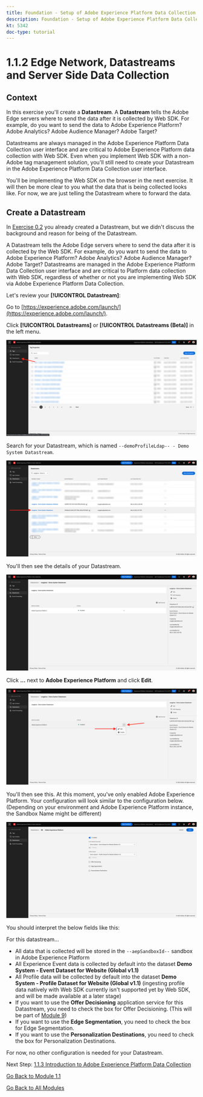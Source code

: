 ```yaml
---
title: Foundation - Setup of Adobe Experience Platform Data Collection and the Web SDK extension - Edge Network, Datastreams and Server Side Data Collection
description: Foundation - Setup of Adobe Experience Platform Data Collection and the Web SDK extension - Edge Network, Datastreams and Server Side Data Collection
kt: 5342
doc-type: tutorial
---
```

# 1.1.2 Edge Network, Datastreams and Server Side Data Collection

## Context

In this exercise you'll create a **Datastream**. A **Datastream** tells the Adobe Edge servers where to send the data after it is collected by Web SDK. For example, do you want to send the data to Adobe Experience Platform? Adobe Analytics? Adobe Audience Manager? Adobe Target? 

Datastreams are always managed in the Adobe Experience Platform Data Collection user interface and are critical to Adobe Experience Platform data collection with Web SDK. Even when you implement Web SDK with a non-Adobe tag management solution, you'll still need to create your Datastream in the Adobe Experience Platform Data Collection user interface.

You'll be implementing the Web SDK on the browser in the next exercise. It will then be more clear to you what the data that is being collected looks like. For now, we are just telling the Datastream where to forward the data.

## Create a Datastream

In [Exercise 0.2](./../module0/ex2.md) you already created a Datastream, but we didn't discuss the background and reason for being of the Datastream. 

A Datastream tells the Adobe Edge servers where to send the data after it is collected by the Web SDK. For example, do you want to send the data to Adobe Experience Platform? Adobe Analytics? Adobe Audience Manager? Adobe Target? Datastreams are managed in the Adobe Experience Platform Data Collection user interface and are critical to Platform data collection with Web SDK, regardless of whether or not you are implementing Web SDK via Adobe Experience Platform Data Collection.

Let's review your **[!UICONTROL Datastream]**:

Go to [https://experience.adobe.com/launch/](https://experience.adobe.com/launch/).

Click **[!UICONTROL Datastreams]** or **[!UICONTROL Datastreams (Beta)]** in the left menu.

![Click Datastream icon in the left navigation](./images/edgeconfig1.png)

Search for your Datastream, which is named `--demoProfileLdap-- - Demo System Datastream`.

![Name the Datastream and save](./images/edgeconfig2.png)

You'll then see the details of your Datastream. 

![Name the Datastream and save](./images/edgecfg1.png)

Click **...** next to **Adobe Experience Platform** and click **Edit**.

![Name the Datastream and save](./images/edgecfg1a.png)

You'll then see this. At this moment, you've only enabled Adobe Experience Platform. Your configuration will look similar to the configuration below. (Depending on your environment and Adobe Experience Platform instance, the Sandbox Name might be different)

![Name the Datastream and save](./images/edgecfg2.png)

You should interpret the below fields like this:

For this datastream...

- All data that is collected will be stored in the `--aepSandboxId--` sandbox in Adobe Experience Platform
- All Experience Event data is collected by default into the dataset **Demo System - Event Dataset for Website (Global v1.1)**
- All Profile data will be collected by default into the dataset **Demo System - Profile Dataset for Website (Global v1.1)** (ingesting profile data natively with Web SDK currently isn't supported yet by Web SDK, and will be made available at a later stage)
- If you want to use the **Offer Decisioning** application service for this Datastream, you need to check the box for Offer Decisioning. (This will be part of [Module 9](./../module9/offer-decisioning.md))
- If you want to use the **Edge Segmentation**, you need to check the box for Edge Segmentation.
- If you want to use the **Personalization Destinations**, you need to check the box for Personalization Destinations.

For now, no other configuration is needed for your Datastream.

Next Step: [1.1.3 Introduction to Adobe Experience Platform Data Collection](./ex3.md)

[Go Back to Module 1.1](./data-ingestion-launch-web-sdk.md)

[Go Back to All Modules](./../../../overview.md)
